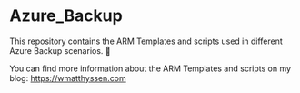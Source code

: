 # Azure_Backup

This repository contains the ARM Templates and scripts used in different Azure Backup scenarios. 🚀

You can find more information about the ARM Templates and scripts on my blog: https://wmatthyssen.com
